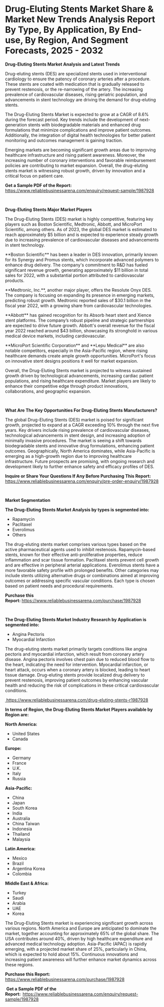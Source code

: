 <p><h1>Drug-Eluting Stents Market Share & Market New Trends Analysis Report By Type, By Application, By End-use, By Region, And Segment Forecasts, 2025 - 2032</h1></p><p><strong>Drug-Eluting Stents Market Analysis and Latest Trends</strong></p>
<p><p>Drug-eluting stents (DES) are specialized stents used in interventional cardiology to ensure the patency of coronary arteries after a procedure. These stents are coated with medication that is gradually released to prevent restenosis, or the re-narrowing of the artery. The increasing prevalence of cardiovascular diseases, rising geriatric population, and advancements in stent technology are driving the demand for drug-eluting stents. </p><p>The Drug-Eluting Stents Market is expected to grow at a CAGR of 8.6% during the forecast period. Key trends include the development of next-generation stents with biodegradable materials and enhanced drug formulations that minimize complications and improve patient outcomes. Additionally, the integration of digital health technologies for better patient monitoring and outcomes management is gaining traction. </p><p>Emerging markets are becoming significant growth areas due to improving healthcare infrastructure and rising patient awareness. Moreover, the increasing number of coronary interventions and favorable reimbursement policies are contributing to market expansion. Overall, the drug-eluting stents market is witnessing robust growth, driven by innovation and a critical focus on patient care.</p></p>
<p><strong>Get a Sample PDF of the Report:&nbsp;</strong> <a href="https://www.reliablebusinessarena.com/enquiry/request-sample/1987928?utm_campaign=2175&utm_medium=2&utm_source=Github&utm_content=ia&utm_term=16042025&utm_id=drug-eluting-stents">https://www.reliablebusinessarena.com/enquiry/request-sample/1987928</a></p>
<p>&nbsp;</p>
<p><strong>Drug-Eluting Stents Major Market Players</strong></p>
<p><p>The Drug-Eluting Stents (DES) market is highly competitive, featuring key players such as Boston Scientific, Medtronic, Abbott, and MicroPort Scientific, among others. As of 2023, the global DES market is estimated to reach approximately $5 billion and is expected to experience steady growth due to increasing prevalence of cardiovascular diseases and advancements in stent technology.</p><p>**Boston Scientific** has been a leader in DES innovation, primarily known for its Synergy and Promus stents, which incorporate advanced polymers to enhance drug delivery. The company's commitment to R&D has fueled significant revenue growth, generating approximately $11 billion in total sales for 2022, with a substantial portion attributed to cardiovascular products.</p><p>**Medtronic, Inc.**, another major player, offers the Resolute Onyx DES. The company is focusing on expanding its presence in emerging markets, predicting robust growth. Medtronic reported sales of $30.1 billion in the fiscal year 2022, with a growing share from cardiovascular technologies.</p><p>**Abbott** has gained recognition for its Absorb heart stent and Xience stent platforms. The company’s robust pipeline and strategic partnerships are expected to drive future growth. Abbott's overall revenue for the fiscal year 2022 reached around $43 billion, showcasing its stronghold in various medical device markets, including cardiovascular.</p><p>**MicroPort Scientific Corporation** and **Lepu Medical** are also notable competitors, especially in the Asia-Pacific region, where rising healthcare demands create ample growth opportunities. MicroPort's focus on innovative stent designs positions it well for market expansion.</p><p>Overall, the Drug-Eluting Stents market is projected to witness sustained growth driven by technological advancements, increasing cardiac patient populations, and rising healthcare expenditure. Market players are likely to enhance their competitive edge through product innovations, collaborations, and geographic expansion.</p></p>
<p>&nbsp;</p>
<p><strong>What Are The Key Opportunities For Drug-Eluting Stents Manufacturers?</strong></p>
<p><p>The global Drug-Eluting Stents (DES) market is poised for significant growth, projected to expand at a CAGR exceeding 10% through the next five years. Key drivers include rising prevalence of cardiovascular diseases, technological advancements in stent design, and increasing adoption of minimally invasive procedures. The market is seeing a shift towards biodegradable stents and innovative drug formulations, enhancing patient outcomes. Geographically, North America dominates, while Asia-Pacific is emerging as a high-growth region due to improving healthcare infrastructure. Future prospects are promising, with ongoing research and development likely to further enhance safety and efficacy profiles of DES.</p></p>
<p><strong>Inquire or Share Your Questions If Any Before Purchasing This Report:</strong> <a href="https://www.reliablebusinessarena.com/enquiry/pre-order-enquiry/1987928?utm_campaign=2175&utm_medium=2&utm_source=Github&utm_content=ia&utm_term=16042025&utm_id=drug-eluting-stents">https://www.reliablebusinessarena.com/enquiry/pre-order-enquiry/1987928</a></p>
<p>&nbsp;</p>
<p><strong>Market Segmentation</strong></p>
<p><strong>The Drug-Eluting Stents Market Analysis by types is segmented into:</strong></p>
<p><ul><li>Rapamycin</li><li>Paclitaxel</li><li>Everolimus</li><li>Others</li></ul></p>
<p><p>The drug-eluting stents market comprises various types based on the active pharmaceutical agents used to inhibit restenosis. Rapamycin-based stents, known for their effective anti-proliferative properties, reduce inflammation and scar tissue formation. Paclitaxel stents prevent cell growth and are effective in peripheral arterial applications. Everolimus stents have a more favorable safety profile with prolonged benefits. Other categories may include stents utilizing alternative drugs or combinations aimed at improving outcomes or addressing specific vascular conditions. Each type is chosen based on patient needs and procedural requirements.</p></p>
<p><strong>Purchase this Report:&nbsp;</strong><a href="https://www.reliablebusinessarena.com/purchase/1987928?utm_campaign=2175&utm_medium=2&utm_source=Github&utm_content=ia&utm_term=16042025&utm_id=drug-eluting-stents">https://www.reliablebusinessarena.com/purchase/1987928</a></p>
<p>&nbsp;</p>
<p><strong>The Drug-Eluting Stents Market Industry Research by Application is segmented into:</strong></p>
<p><ul><li>Angina Pectoris</li><li>Myocardial Infarction</li></ul></p>
<p><p>The drug-eluting stents market primarily targets conditions like angina pectoris and myocardial infarction, which result from coronary artery disease. Angina pectoris involves chest pain due to reduced blood flow to the heart, indicating the need for intervention. Myocardial infarction, or heart attack, occurs when a coronary artery is blocked, leading to heart tissue damage. Drug-eluting stents provide localized drug delivery to prevent restenosis, improving patient outcomes by enhancing vascular health and reducing the risk of complications in these critical cardiovascular conditions.</p></p>
<p><a href="https://www.reliablebusinessarena.com/drug-eluting-stents-r1987928?utm_campaign=2175&utm_medium=2&utm_source=Github&utm_content=ia&utm_term=16042025&utm_id=drug-eluting-stents">&nbsp;https://www.reliablebusinessarena.com/drug-eluting-stents-r1987928</a></p>
<p><strong>In terms of Region, the Drug-Eluting Stents Market Players available by Region are:</strong></p>
<p>
    <p> <strong> North America: </strong>
        <ul>
            <li>United States</li>
            <li>Canada</li>
        </ul>
        </p> 
    <p> <strong> Europe: </strong>
        <ul>
            <li>Germany</li>
            <li>France</li>
            <li>U.K.</li>
            <li>Italy</li>
            <li>Russia</li>
        </ul>
        </p> 
    <p> <strong> Asia-Pacific: </strong>
        <ul>
            <li>China</li>
            <li>Japan</li>
            <li>South Korea</li>
            <li>India</li>
            <li>Australia</li>
            <li>China Taiwan</li>
            <li>Indonesia</li>
            <li>Thailand</li>
            <li>Malaysia</li>
        </ul>
        </p> 
    <p> <strong> Latin America: </strong>
        <ul>
            <li>Mexico</li>
            <li>Brazil</li>
            <li>Argentina Korea</li>
            <li>Colombia</li>
        </ul>
        </p> 
    <p> <strong> Middle East & Africa: </strong>
        <ul>
            <li>Turkey</li>
            <li>Saudi</li>
            <li>Arabia</li>
            <li>UAE</li>
            <li>Korea</li>
        </ul>
    </p>
    </p>
<p><p>The Drug-Eluting Stents market is experiencing significant growth across various regions. North America and Europe are anticipated to dominate the market, together accounting for approximately 65% of the global share. The USA contributes around 40%, driven by high healthcare expenditure and advanced medical technology adoption. Asia-Pacific (APAC) is rapidly emerging, with a projected market share of 25%, particularly in China, which is expected to hold about 15%. Continuous innovations and increasing patient awareness will further enhance market dynamics across these regions.</p></p>
<p><strong>Purchase this Report: </strong><a href="https://www.reliablebusinessarena.com/purchase/1987928?utm_campaign=2175&utm_medium=2&utm_source=Github&utm_content=ia&utm_term=16042025&utm_id=drug-eluting-stents">https://www.reliablebusinessarena.com/purchase/1987928</a></p>
<p>&nbsp;<strong>Get a Sample PDF of the Report:&nbsp;&nbsp;</strong><a href="https://www.reliablebusinessarena.com/enquiry/request-sample/1987928?utm_campaign=2175&utm_medium=2&utm_source=Github&utm_content=ia&utm_term=16042025&utm_id=drug-eluting-stents">https://www.reliablebusinessarena.com/enquiry/request-sample/1987928</a></p>
<p><strong></strong></p>
<p><p></p><p></p><p></p></p>